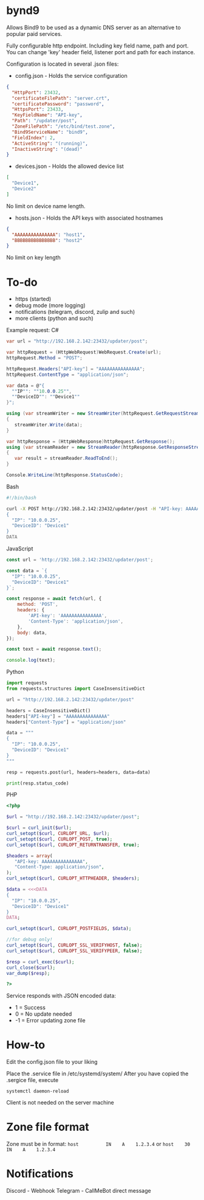# bynd9
Allows Bind9 to be used as a dynamic DNS server as an alternative to popular paid services.

Fully configurable http endpoint. Including key field name, path and port. You can change 'key' header field, listener port and path for each instance.

Configuration is located in several .json files:
- config.json - Holds the service configuration
``` json
{
  "HttpPort": 23432,
  "certificateFilePath": "server.crt",
  "certificatePassword": "password",
  "HttpsPort": 23433,
  "KeyFieldName": "API-key",
  "Path": "/updater/post",
  "ZoneFilePath": "/etc/bind/test.zone",
  "Bind9ServiceName": "bind9",
  "FieldIndex": 2,
  "ActiveString": "(running)",
  "InactiveString": "(dead)"
}
```

- devices.json - Holds the allowed device list
``` json
[
  "Device1",
  "Device2"
]
```
No limit on device name length.

- hosts.json - Holds the API keys with associated hostnames
``` json
{
  "AAAAAAAAAAAAAAA": "host1",
  "BBBBBBBBBBBBBBB": "host2"
}
```
No limit on key length

# To-do
- https (started)
- debug mode (more logging)
- notifications (telegram, discord, zulip and such)
- more clients (python and such)

Example request:
C#
``` c#
var url = "http://192.168.2.142:23432/updater/post";

var httpRequest = (HttpWebRequest)WebRequest.Create(url);
httpRequest.Method = "POST";

httpRequest.Headers["API-key"] = "AAAAAAAAAAAAAAA";
httpRequest.ContentType = "application/json";

var data = @"{
  ""IP"": ""10.0.0.25"",
  ""DeviceID"": ""Device1""
}";

using (var streamWriter = new StreamWriter(httpRequest.GetRequestStream()))
{
   streamWriter.Write(data);
}

var httpResponse = (HttpWebResponse)httpRequest.GetResponse();
using (var streamReader = new StreamReader(httpResponse.GetResponseStream()))
{
   var result = streamReader.ReadToEnd();
}

Console.WriteLine(httpResponse.StatusCode);
```

Bash
``` bash
#!/bin/bash

curl -X POST http://192.168.2.142:23432/updater/post -H "API-key: AAAAAAAAAAAAAAA" -H "Content-Type: application/json" --data-binary @- <<DATA
{
  "IP": "10.0.0.25",
  "DeviceID": "Device1"
}
DATA
```

JavaScript
``` javascript
const url = 'http://192.168.2.142:23432/updater/post';

const data = `{
  "IP": "10.0.0.25",
  "DeviceID": "Device1"
}`;

const response = await fetch(url, {
    method: 'POST',
    headers: {
        'API-key': 'AAAAAAAAAAAAAAA',
        'Content-Type': 'application/json',
    },
    body: data,
});

const text = await response.text();

console.log(text);
```

Python
```python
import requests
from requests.structures import CaseInsensitiveDict

url = "http://192.168.2.142:23432/updater/post"

headers = CaseInsensitiveDict()
headers["API-key"] = "AAAAAAAAAAAAAAA"
headers["Content-Type"] = "application/json"

data = """
{
  "IP": "10.0.0.25",
  "DeviceID": "Device1"
}
"""

resp = requests.post(url, headers=headers, data=data)

print(resp.status_code)
```

PHP
``` php
<?php

$url = "http://192.168.2.142:23432/updater/post";

$curl = curl_init($url);
curl_setopt($curl, CURLOPT_URL, $url);
curl_setopt($curl, CURLOPT_POST, true);
curl_setopt($curl, CURLOPT_RETURNTRANSFER, true);

$headers = array(
   "API-key: AAAAAAAAAAAAAAA",
   "Content-Type: application/json",
);
curl_setopt($curl, CURLOPT_HTTPHEADER, $headers);

$data = <<<DATA
{
  "IP": "10.0.0.25",
  "DeviceID": "Device1"
}
DATA;

curl_setopt($curl, CURLOPT_POSTFIELDS, $data);

//for debug only!
curl_setopt($curl, CURLOPT_SSL_VERIFYHOST, false);
curl_setopt($curl, CURLOPT_SSL_VERIFYPEER, false);

$resp = curl_exec($curl);
curl_close($curl);
var_dump($resp);

?>
```
Service responds with JSON encoded data:
- 1 = Success
- 0 = No update needed
- -1 = Error updating zone file

# How-to
Edit the config.json file to your liking

Place the .service file in /etc/systemd/system/
After you have copied the .sergice file, execute 
```
systemctl daemon-reload
```

Client is not needed on the server machine

# Zone file format
Zone must be in format:
`host          IN    A    1.2.3.4`
or 
`host    30    IN    A    1.2.3.4`

# Notifications
Discord - Webhook
Telegram - CallMeBot direct message
